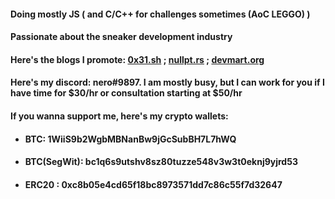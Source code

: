 #### Doing mostly JS ( and C/C++ for challenges sometimes (AoC LEGGO) )
#### Passionate about the sneaker development industry
#### Here's the blogs I promote: [0x31.sh](https://0x31.sh/) ; [nullpt.rs](https://nullpt.rs/) ; [devmart.org](https://devmart.org/)

#### Here's my discord: nero#9897. I am mostly busy, but I can work for you if I have time for $30/hr or consultation starting at $50/hr
#### If you wanna support me, here's my crypto wallets:
  - #### BTC: 1WiiS9b2WgbMBNanBw9jGcSubBH7L7hWQ
  - #### BTC(SegWit): bc1q6s9utshv8sz80tuzze548v3w3t0eknj9yjrd53
  - #### ERC20 : 0xc8b05e4cd65f18bc8973571dd7c86c55f7d32647
